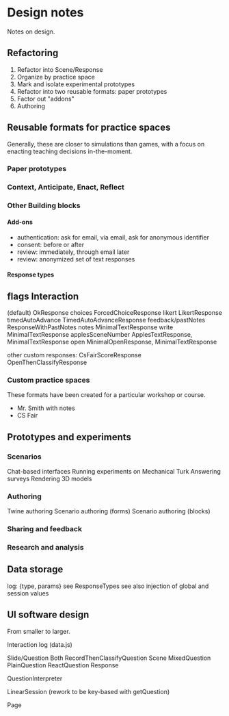 # Design notes
Notes on design.

## Refactoring
1. Refactor into Scene/Response
2. Organize by practice space
3. Mark and isolate experimental prototypes
4. Refactor into two reusable formats: paper prototypes
5. Factor out "addons"
6. Authoring


## Reusable formats for practice spaces
Generally, these are closer to simulations than games, with a focus on enacting teaching decisions in-the-moment.

### Paper prototypes


### Context, Anticipate, Enact, Reflect


### Other Building blocks
#### Add-ons
- authentication: ask for email, via email, ask for anonymous identifier
- consent: before or after
- review: immediately, through email later
- review: anonymized set of text responses

#### Response types
flags               Interaction
---------------------------------------------------------------
(default)           OkResponse
choices             ForcedChoiceResponse
likert              LikertResponse
timedAutoAdvance    TimedAutoAdvanceResponse
feedback/pastNotes  ResponseWithPastNotes
notes               MinimalTextResponse
write               MinimalTextResponse
applesSceneNumber   ApplesTextResponse, MinimalTextResponse
open                MinimalOpenResponse, MinimalTextResponse

other custom responses:
CsFairScoreResponse
OpenThenClassifyResponse

### Custom practice spaces
These formats have been created for a particular workshop or course.
- Mr. Smith with notes
- CS Fair



## Prototypes and experiments
### Scenarios
Chat-based interfaces
Running experiments on Mechanical Turk
Answering surveys
Rendering 3D models

### Authoring
Twine authoring
Scenario authoring (forms)
Scenario authoring (blocks)

### Sharing and feedback


### Research and analysis



## Data storage
log: {type, params}
see ResponseTypes
see also injection of global and session values



## UI software design
From smaller to larger.

Interaction log (data.js)

Slide/Question
  Both
    RecordThenClassifyQuestion
  Scene
    MixedQuestion
    PlainQuestion
    ReactQuestion
  Response

QuestionInterpreter

LinearSession (rework to be key-based with getQuestion)

Page

